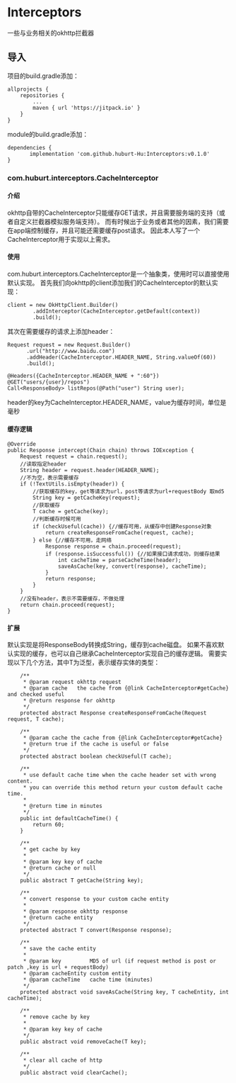 # Interceptors

一些与业务相关的okhttp拦截器


## 导入

项目的build.gradle添加：

```
allprojects {
    repositories {
        ...
        maven { url 'https://jitpack.io' }
    }
}
```
module的build.gradle添加：
```
dependencies {
       implementation 'com.github.huburt-Hu:Interceptors:v0.1.0'
}
```

### com.huburt.interceptors.CacheInterceptor

#### 介绍

okhttp自带的CacheInterceptor只能缓存GET请求，并且需要服务端的支持（或者自定义拦截器模拟服务端支持）。
而有时候出于业务或者其他的因素，我们需要在app端控制缓存，并且可能还需要缓存post请求。
因此本人写了一个CacheInterceptor用于实现以上需求。

#### 使用

com.huburt.interceptors.CacheInterceptor是一个抽象类，使用时可以直接使用默认实现。
首先我们向okhttp的client添加我们的CacheInterceptor的默认实现：

```
client = new OkHttpClient.Builder()
        .addInterceptor(CacheInterceptor.getDefault(context))
        .build();
```
其次在需要缓存的请求上添加header：
```
Request request = new Request.Builder()
      .url("http://www.baidu.com")
      .addHeader(CacheInterceptor.HEADER_NAME, String.valueOf(60))
      .build();
```
```
@Headers({CacheInterceptor.HEADER_NAME + ":60"})
@GET("users/{user}/repos")
Call<ResponseBody> listRepos(@Path("user") String user);
```
header的key为CacheInterceptor.HEADER_NAME，value为缓存时间，单位是毫秒


#### 缓存逻辑

```
@Override
public Response intercept(Chain chain) throws IOException {
    Request request = chain.request();
    //读取指定header
    String header = request.header(HEADER_NAME);
    //不为空，表示需要缓存
    if (!TextUtils.isEmpty(header)) {
        //获取缓存的key，get等请求为url，post等请求为url+requestBody 取md5
        String key = getCacheKey(request);
        //获取缓存
        T cache = getCache(key);
        //判断缓存时候可用
        if (checkUseful(cache)) {//缓存可用，从缓存中创建Response对象
            return createResponseFromCache(request, cache);
        } else {//缓存不可用，走网络
            Response response = chain.proceed(request);
            if (response.isSuccessful()) {//如果接口请求成功，则缓存结果
                int cacheTime = parseCacheTime(header);
                saveAsCache(key, convert(response), cacheTime);
            }
            return response;
        }
    }
    //没有header，表示不需要缓存，不做处理
    return chain.proceed(request);
}
```

#### 扩展

默认实现是将ResponseBody转换成String，缓存到cache磁盘。
如果不喜欢默认实现的缓存，也可以自己继承CacheInterceptor实现自己的缓存逻辑。
需要实现以下几个方法，其中T为泛型，表示缓存实体的类型：
```
    /**
     * @param request okhttp request
     * @param cache   the cache from {@link CacheInterceptor#getCache} and checked useful
     * @return response for okhttp
     */
    protected abstract Response createResponseFromCache(Request request, T cache);

    /**
     * @param cache the cache from {@link CacheInterceptor#getCache}
     * @return true if the cache is useful or false
     */
    protected abstract boolean checkUseful(T cache);

    /**
     * use default cache time when the cache header set with wrong content.
     * you can override this method return your custom default cache time.
     *
     * @return time in minutes
     */
    public int defaultCacheTime() {
        return 60;
    }

    /**
     * get cache by key
     *
     * @param key key of cache
     * @return cache or null
     */
    public abstract T getCache(String key);

    /**
     * convert response to your custom cache entity
     *
     * @param response okhttp response
     * @return cache entity
     */
    protected abstract T convert(Response response);

    /**
     * save the cache entity
     *
     * @param key         MD5 of url (if request method is post or patch ,key is url + requestBody)
     * @param cacheEntity custom entity
     * @param cacheTime   cache time (minutes)
     */
    protected abstract void saveAsCache(String key, T cacheEntity, int cacheTime);

    /**
     * remove cache by key
     *
     * @param key key of cache
     */
    public abstract void removeCache(T key);

    /**
     * clear all cache of http
     */
    public abstract void clearCache();
```
